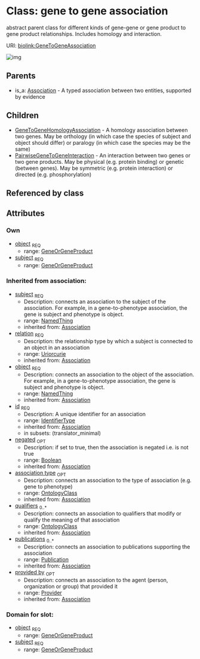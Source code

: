 
# Class: gene to gene association


abstract parent class for different kinds of gene-gene or gene product to gene product relationships. Includes homology and interaction.

URI: [biolink:GeneToGeneAssociation](https://w3id.org/biolink/vocab/GeneToGeneAssociation)

![img](http://yuml.me/diagram/nofunky;dir:TB/class/\[Provider]<provided%20by(i)%200..1-%20\[GeneToGeneAssociation|relation(i):uriorcurie;id(i):identifier_type;negated(i):boolean%20%3F],%20\[Publication]<publications(i)%200..*-%20\[GeneToGeneAssociation],%20\[OntologyClass]<qualifiers(i)%200..*-%20\[GeneToGeneAssociation],%20\[OntologyClass]<association%20type(i)%200..1-%20\[GeneToGeneAssociation],%20\[GeneOrGeneProduct]<object%201..1-%20\[GeneToGeneAssociation],%20\[GeneOrGeneProduct]<subject%201..1-%20\[GeneToGeneAssociation],%20\[GeneToGeneAssociation]^-\[PairwiseGeneToGeneInteraction],%20\[GeneToGeneAssociation]^-\[GeneToGeneHomologyAssociation],%20\[Association]^-\[GeneToGeneAssociation])

## Parents

 *  is_a: [Association](Association.md) - A typed association between two entities, supported by evidence

## Children

 * [GeneToGeneHomologyAssociation](GeneToGeneHomologyAssociation.md) - A homology association between two genes. May be orthology (in which case the species of subject and object should differ) or paralogy (in which case the species may be the same)
 * [PairwiseGeneToGeneInteraction](PairwiseGeneToGeneInteraction.md) - An interaction between two genes or two gene products. May be physical (e.g. protein binding) or genetic (between genes). May be symmetric (e.g. protein interaction) or directed (e.g. phosphorylation)

## Referenced by class


## Attributes


### Own

 * [object](gene_to_gene_association_object.md)  <sub>REQ</sub>
    * range: [GeneOrGeneProduct](GeneOrGeneProduct.md)
 * [subject](gene_to_gene_association_subject.md)  <sub>REQ</sub>
    * range: [GeneOrGeneProduct](GeneOrGeneProduct.md)

### Inherited from association:

 * [subject](subject.md)  <sub>REQ</sub>
    * Description: connects an association to the subject of the association. For example, in a gene-to-phenotype association, the gene is subject and phenotype is object.
    * range: [NamedThing](NamedThing.md)
    * inherited from: [Association](Association.md)
 * [relation](relation.md)  <sub>REQ</sub>
    * Description: the relationship type by which a subject is connected to an object in an association
    * range: [Uriorcurie](Uriorcurie.md)
    * inherited from: [Association](Association.md)
 * [object](object.md)  <sub>REQ</sub>
    * Description: connects an association to the object of the association. For example, in a gene-to-phenotype association, the gene is subject and phenotype is object.
    * range: [NamedThing](NamedThing.md)
    * inherited from: [Association](Association.md)
 * [id](association_id.md)  <sub>REQ</sub>
    * Description: A unique identifier for an association
    * range: [IdentifierType](IdentifierType.md)
    * inherited from: [Association](Association.md)
    * in subsets: (translator_minimal)
 * [negated](negated.md)  <sub>OPT</sub>
    * Description: if set to true, then the association is negated i.e. is not true
    * range: [Boolean](Boolean.md)
    * inherited from: [Association](Association.md)
 * [association type](association_type.md)  <sub>OPT</sub>
    * Description: connects an association to the type of association (e.g. gene to phenotype)
    * range: [OntologyClass](OntologyClass.md)
    * inherited from: [Association](Association.md)
 * [qualifiers](qualifiers.md)  <sub>0..*</sub>
    * Description: connects an association to qualifiers that modify or qualify the meaning of that association
    * range: [OntologyClass](OntologyClass.md)
    * inherited from: [Association](Association.md)
 * [publications](publications.md)  <sub>0..*</sub>
    * Description: connects an association to publications supporting the association
    * range: [Publication](Publication.md)
    * inherited from: [Association](Association.md)
 * [provided by](provided_by.md)  <sub>OPT</sub>
    * Description: connects an association to the agent (person, organization or group) that provided it
    * range: [Provider](Provider.md)
    * inherited from: [Association](Association.md)

### Domain for slot:

 * [object](gene_to_gene_association_object.md)  <sub>REQ</sub>
    * range: [GeneOrGeneProduct](GeneOrGeneProduct.md)
 * [subject](gene_to_gene_association_subject.md)  <sub>REQ</sub>
    * range: [GeneOrGeneProduct](GeneOrGeneProduct.md)
